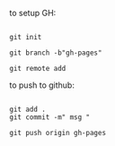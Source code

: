 

to setup GH:
```

git init

git branch -b"gh-pages"

git remote add 

```


to push to github:

```

git add .
git commit -m" msg "

git push origin gh-pages


```


